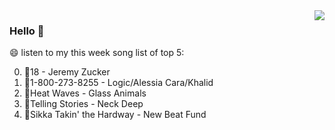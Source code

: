 <img align="right"  src="https://github-readme-stats.vercel.app/api/top-langs/?username=kvnZero" />

### Hello 👋

😄 listen to my this week song list of top 5:

0. 🌈18 - Jeremy Zucker
1. 🌈1-800-273-8255 - Logic/Alessia Cara/Khalid
2. 🌈Heat Waves - Glass Animals
3. 🌈Telling Stories - Neck Deep
4. 🌈Sikka Takin' the Hardway - New Beat Fund

